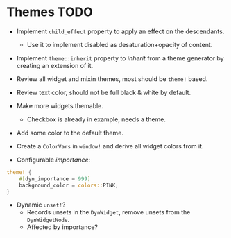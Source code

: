 # Themes TODO

* Implement `child_effect` property to apply an effect on the descendants.
    - Use it to implement disabled as desaturation+opacity of content.
* Implement `theme::inherit` property to *inherit* from a theme generator by creating an extension of it.
* Review all widget and mixin themes, most should be `theme!` based.
* Review text color, should not be full black & white by default.
* Make more widgets themable.
    - Checkbox is already in example, needs a theme.
* Add some color to the default theme.

* Create a `ColorVars` in `window!` and derive all widget colors from it.

* Configurable *importance*:
```rust
theme! {
    #[dyn_importance = 999]
    background_color = colors::PINK;
}
```
* Dynamic `unset!`?
    - Records unsets in the `DynWidget`, remove unsets from the `DynWidgetNode`.
    - Affected by importance?